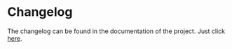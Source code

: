 # Changelog

The changelog can be found in the documentation of the project.
Just click [here](https://smash-transport.github.io/smash-vhlle-hybrid/latest/user/changelog).